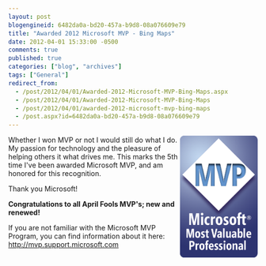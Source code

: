 ```yaml
---
layout: post
blogengineid: 6482da0a-bd20-457a-b9d8-08a076609e79
title: "Awarded 2012 Microsoft MVP - Bing Maps"
date: 2012-04-01 15:33:00 -0500
comments: true
published: true
categories: ["blog", "archives"]
tags: ["General"]
redirect_from: 
  - /post/2012/04/01/Awarded-2012-Microsoft-MVP-Bing-Maps.aspx
  - /post/2012/04/01/Awarded-2012-Microsoft-MVP-Bing-Maps
  - /post/2012/04/01/awarded-2012-microsoft-mvp-bing-maps
  - /post.aspx?id=6482da0a-bd20-457a-b9d8-08a076609e79
---
```

<!-- more -->

<img style="float: right;" src="/files/MVP_FullColor_ForScreen.png" alt="" width="157" />

Whether I won MVP or not I would still do what I do. My passion for technology and the pleasure of helping others it what drives me. This marks the 5th time I've been awarded Microsoft MVP, and am honored for this recognition.

Thank you Microsoft!

**Congratulations to all April Fools MVP's; new and renewed!**

If you are not familiar with the Microsoft MVP Program, you can find information about it here: <a href="http://mvp.support.microsoft.com">http://mvp.support.microsoft.com</a>
